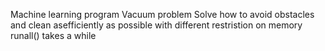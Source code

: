 Machine learning program Vacuum problem
Solve how to avoid obstacles and clean asefficiently as possible with different restristion on memory
runall() takes a while
